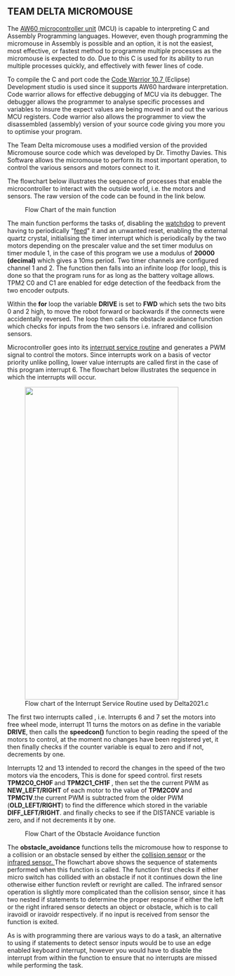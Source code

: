 TEAM DELTA MICROMOUSE 
---------------------------

<!-- wp:paragraph {"align":"justify"} -->
<p class="has-text-align-justify">The <a href="https://www.nxp.com/docs/en/data-sheet/MC9S08AW60.pdf">AW60 microcontroller unit</a> (MCU) is capable to interpreting C and Assembly Programming languages. However, even though programming the micromouse in Assembly is possible and an option, it is not the easiest, most effective, or fastest method to programme multiple processes as the micromouse is expected to do. Due to this C is used for its ability to run multiple processes quickly, and effectively with fewer lines of code.</p>
<!-- /wp:paragraph -->

<!-- wp:paragraph {"align":"justify"} -->
<p class="has-text-align-justify">To compile the C and port code the <a href="https://www.nxp.com/design/software/development-software/codewarrior-development-tools/codewarrior-legacy/codewarrior-for-mcus-eclipse-ide-coldfire-56800-e-dsc-qorivva-56xx-rs08-s08-s12z-11-1:CW-MCU10?tab=Documentation_Tab">Code Warrior 10.7 </a>(Eclipse) Development studio is used since it supports AW60 hardware interpretation. Code warrior allows for effective debugging of MCU via its debugger. The debugger allows the programmer to analyse specific processes and variables to insure the expect values are being moved in and out the various MCU registers. Code warrior also allows the programmer to view the disassembled (assembly) version of your source code giving you more you to optimise your program.</p>
<!-- /wp:paragraph -->

<!-- wp:paragraph {"align":"justify"} -->
<p class="has-text-align-justify">The Team Delta micromouse uses a modified version of the provided Micromouse source code which was developed by Dr. Timothy Davies. This Software allows the micromouse to perform its most important operation, to control the various sensors and motors connect to it.</p>
<!-- /wp:paragraph -->

<!-- wp:paragraph {"align":"justify"} -->
<p class="has-text-align-justify">The flowchart below illustrates the sequence of processes that enable the microcontroller to interact with the outside world, i.e. the motors and sensors. The raw version of the code can be found in the link below.</p>
<!-- /wp:paragraph -->

<!-- wp:image {"align":"center","id":1224,"sizeSlug":"large","linkDestination":"none"} -->
<div class="wp-block-image"><figure class="aligncenter size-large"><img src="https://teamdelta2021.files.wordpress.com/2021/05/screenshot-2021-05-06-at-9.46.37-pm.png?w=908" alt="" class="wp-image-1224"/><figcaption>Flow Chart of the main function</figcaption></figure></div>
<!-- /wp:image -->

<!-- wp:paragraph {"align":"justify"} -->
<p class="has-text-align-justify">The main function performs the tasks of, disabling the <a href="https://en.wikipedia.org/wiki/Watchdog_timer">watchdog</a> to prevent having to periodically "<a href="https://demmel.com/ilcd/help/FeedWatchdog.htm">feed</a>" it and an unwanted reset, enabling the external quartz crystal, initialising the timer interrupt which is periodically by the two motors depending on the prescaler value and the set timer modulus on timer module 1, in the case of this program we use a modulus of <strong>20000 (decimal)</strong> which gives a 10ms period. Two timer channels are configured channel 1 and 2. The function then falls into an infinite loop (for loop), this is done so that the program runs for as long as the battery voltage allows. TPM2 C0 and C1 are enabled for edge detection of the feedback from the two encoder outputs.</p>
<!-- /wp:paragraph -->

<!-- wp:paragraph {"align":"justify"} -->
<p class="has-text-align-justify">Within the <strong>for</strong> loop the variable <strong>DRIVE</strong> is set to <strong>FWD</strong> which sets the two bits 0 and 2 high, to move the robot forward or backwards if the connects were accidentally reversed. The loop then calls the obstacle avoidance function which checks for inputs from the two sensors i.e. infrared and collision sensors. </p>
<!-- /wp:paragraph -->

<!-- wp:paragraph {"align":"justify"} -->
<p class="has-text-align-justify">Microcontroller goes into its <a href="https://canvas.swansea.ac.uk/courses/15962/files/1307218/preview">interrupt service routine</a> and generates a PWM signal to control the motors. Since interrupts work on a basis of vector priority unlike polling, lower value interrupts are called first in the case of this program interrupt 6. The flowchart below illustrates the sequence in which the interrupts will occur.  </p>
<!-- /wp:paragraph -->

<!-- wp:image {"align":"center","id":1096,"width":350,"height":713,"sizeSlug":"large","linkDestination":"none"} -->
<div class="wp-block-image"><figure class="aligncenter size-large is-resized"><img src="https://teamdelta2021.files.wordpress.com/2021/05/screenshot-2021-05-06-at-8.04.34-pm.png?w=502" alt="" class="wp-image-1096" width="350" height="713"/><figcaption>Flow chart of the Interrupt Service Routine used by Delta2021.c</figcaption></figure></div>
<!-- /wp:image -->

<!-- wp:paragraph {"align":"justify"} -->
<p class="has-text-align-justify">The first two interrupts called , i.e. Interrupts 6 and 7 set the motors into free wheel mode, interrupt 11 turns the motors on as define in the variable <strong>DRIVE</strong>, then calls the <strong>speedcon()</strong> function to begin reading the speed of the motors to control, at the moment no changes have been registered yet, it then finally checks if the counter variable is equal to zero and if not, decrements by one.</p>
<!-- /wp:paragraph -->

<!-- wp:paragraph {"align":"justify"} -->
<p class="has-text-align-justify"> Interrupts 12 and 13 intended to record the changes in the speed of the two motors via the encoders, This is done for speed control. first resets <strong>TPM2C0_CH0F </strong>and <strong>TPM2C1_CH1F </strong>, then set the the current PWM as <strong>NEW_LEFT/RIGHT</strong> of each motor to the value of <strong>TPM2C0V</strong> and <strong>TPMC1V</strong>.the current PWM is subtracted from the older PWM (<strong>OLD_LEFT/RIGHT</strong>) to find the difference which stored in the variable <strong>DIFF_LEFT/RIGHT</strong>. and finally checks to see if the DISTANCE variable is zero, and  if not decrements it by one.</p>
<!-- /wp:paragraph -->

<!-- wp:image {"id":1055,"sizeSlug":"large","linkDestination":"none"} -->
<figure class="wp-block-image size-large"><img src="https://teamdelta2021.files.wordpress.com/2021/05/screenshot-2021-05-06-at-6.03.37-pm.png?w=1024" alt="" class="wp-image-1055"/><figcaption>Flow Chart of the Obstacle Avoidance function</figcaption></figure>
<!-- /wp:image -->

<!-- wp:paragraph {"align":"justify"} -->
<p class="has-text-align-justify">The <strong>obstacle_avoidance</strong> functions tells the micromouse how to response to a collision or an obstacle sensed by either the <a href="https://teamdelta2021.files.wordpress.com/2021/03/collision-sensor-documentation-4.pdf">collision sensor</a> or the<a href="https://teamdelta2021.com/ir-sensor/"> infrared sensor. </a>The flowchart above shows the sequence of statements performed when this function is called. The function first checks if either micro switch has collided with an obstacle if not it continues down the line otherwise either function revleft or revright are called.  The infrared sensor operation is slightly more complicated than the collision sensor, since it has two nested if statements to determine the proper response if either the left or the right infrared sensor detects an object or obstacle, which is to call iravoidl or iravoidr respectively. if no input is received from sensor the function is exited.</p>
<!-- /wp:paragraph -->

<!-- wp:paragraph {"align":"justify"} -->
<p class="has-text-align-justify">As is with programming there are various ways to do a task, an alternative to using if statements to detect sensor inputs would be to use an edge enabled keyboard interrupt, however you would have to disable the interrupt from within the function to ensure that no interrupts are missed while performing the task.</p>
<!-- /wp:paragraph -->
